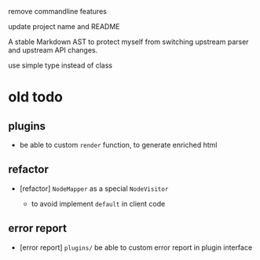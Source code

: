 remove commandline features

update project name and README

A stable Markdown AST to protect myself from switching upstream parser and upstream API changes.

use simple type instead of class

# old todo

## plugins

- be able to custom `render` function, to generate enriched html

## refactor

- [refactor] `NodeMapper` as a special `NodeVisitor`

  - to avoid implement `default` in client code

## error report

- [error report] `plugins/` be able to custom error report in plugin interface
